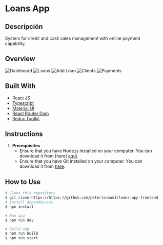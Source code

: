 # Loans App

## Descripción
System for credit and cash sales management with online payment capability.

## Overview
<!-- inserta imagen del assets -->
![Dashboard](assets/images/dashboard.png)
![Loans](assets/images/loans.png)
![Add Loan](assets/images/add-loan.png)
![Clients](assets/images/debts.png)
![Payments](assets/images/payments.png)

## Built With

- [React JS](https://reactjs.org/)
- [Typescript](https://www.typescriptlang.org/)
- [Material UI](https://material-ui.com/)
- [React Router Dom](https://reactrouter.com/en/main)
- [Redux Toolkit](https://redux-toolkit.js.org/)

## Instructions
1. **Prerequisites**
   - Ensure that you have Node.js installed on your computer. You can download it from [here] [aquí](https://nodejs.org/es/).
   - Ensure that you have Git installed on your computer. You can download it from [here](https://git-scm.com/downloads).

## How to Use

   ```bash
   # Clone this repository
   $ git clone https://https://github.com/peterleunam1/loans-app-frontend
   # Install dependencies
   $ npm install 

   # Run app
   $ npm run dev 

   # Build app
   $ npm run build
   $ npm run start
   ```


